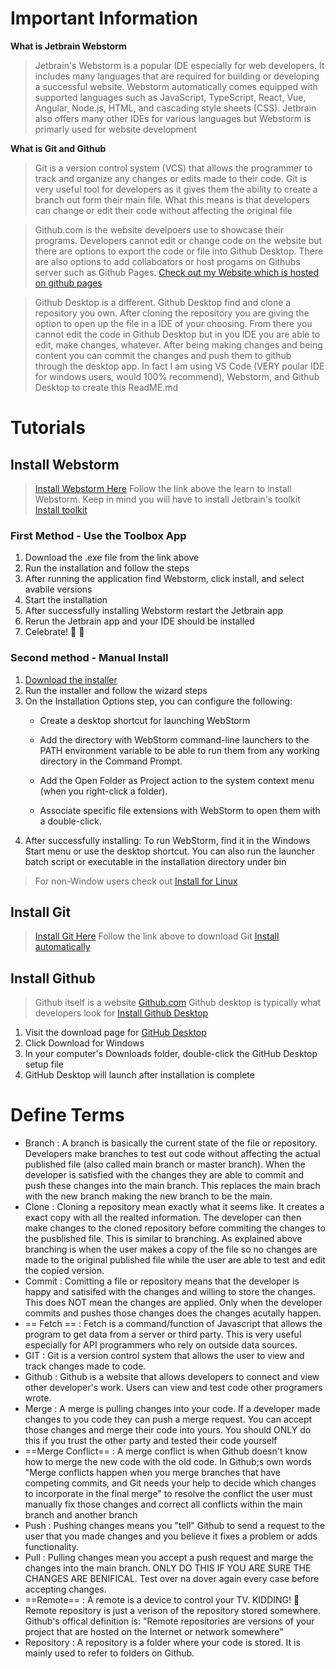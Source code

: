 # Important Information 

**What is Jetbrain Webstorm**
> Jetbrain's Webstorm is a popular IDE especially for web developers. It includes many languages that are required for building or developing a successful website. Webstorm automatically comes equipped with supported languages such as JavaScript, TypeScript, React, Vue, Angular, Node.js, HTML, and cascading style sheets (CSS). Jetbrain also offers many other IDEs for various languages but Webstorm is primarly used for website development

**What is Git and Github**
> Git is a version control system (VCS) that allows the programmer to track and organize any changes or edits made to their code. Git is very useful tool for developers as it gives them the ability to create a branch out form their main file. What this means is that developers can change or edit their code without affecting the original file  

> Github.com is the website develpoers use to showcase their programs. Developers cannot edit or change code on the website but there are options to export the code or file into Github Desktop. There are also options to add collaboators or host progams on Githubs server such as Github Pages. [Check out my Website which is hosted on github pages](https://ericzhang.us/)  

> Github Desktop is a different. Github Desktop find and clone a repository you own. After cloning the repository you are giving the option to open up the file in a IDE of your choosing. From there you cannot edit the code in Github Desktop but in you IDE you are able to edit, make changes, whatever. After being making changes and being content you can commit the changes and push them to github through the desktop app. In fact I am using VS Code (VERY poular IDE for windows users, would 100% recommend), Webstorm, and Github Desktop to create this ReadME.md

# Tutorials

## Install Webstorm 
> [Install Webstorm Here](https://www.jetbrains.com/help/webstorm/installation-guide.html#standalone)
> Follow the link above the learn to install Webstorm. Keep in mind you will have to install Jetbrain's toolkit [Install toolkit](https://www.jetbrains.com/toolbox/app/)

### First Method - Use the Toolbox App
1. Download the .exe file from the link above
2. Run the installation and follow the steps
3. After running the application find Webstorm, click install, and select avabile versions
4. Start the installation
5. After successfully installing Webstorm restart the Jetbrain app
6. Rerun the Jetbrain app and your IDE should be installed
7. Celebrate! :clap: :tada:

### Second method - Manual Install
1. [Download the installer](http://www.jetbrains.com/webstorm/download/)
2. Run the installer and follow the wizard steps
3. On the Installation Options step, you can configure the following:
    - Create a desktop shortcut for launching WebStorm

    - Add the directory with WebStorm command-line launchers to the PATH environment variable to be able to run them from any working directory in the Command Prompt.

    - Add the Open Folder as Project action to the system context menu (when you right-click a folder).

    - Associate specific file extensions with WebStorm to open them with a double-click.
4. After successfully installing: To run WebStorm, find it in the Windows Start menu or use the desktop shortcut. You can also run the launcher batch script or executable in the installation directory under bin

> For non-Window users check out [Install for Linux](https://www.jetbrains.com/help/webstorm/installation-guide.html#snap)

## Install Git
> [Install Git Here](https://git-scm.com/book/en/v2/Getting-Started-Installing-Git)
> Follow the link above to download Git [Install automatically](https://git-scm.com/download/win)

## Install Github
> Github itself is a website [Github.com](https://github.com/)
> Github desktop is typically what developers look for
> [Install Github Desktop](https://docs.github.com/en/desktop/installing-and-configuring-github-desktopinstalling-and-authenticating-to-github-desktop/installing-github-desktop)
1. Visit the download page for [GitHub Desktop](https://desktop.github.com/)
2. Click Download for Windows
3. In your computer's Downloads folder, double-click the GitHub Desktop setup file
4. GitHub Desktop will launch after installation is complete

# Define Terms
- Branch
: A branch is basically the current state of the file or repository. Developers make branches to test out code without affecting the actual published file (also called main branch or master branch). When the developer is satisfied with the changes they are able to commit and push these changes into the main branch. This replaces the main brach with the new branch making the new branch to be the main.
- Clone
: Cloning a repository mean exactly what it seems like. It creates a exact copy with all the realted information. The developer can then make changes to the cloned repository before commiting the changes to the pusblished file. This is similar to branching. As explained above branching is when the user makes a copy of the file so no changes are made to the original published file while the user are able to test and edit the copied version. 
- Commit
: Comitting a file or repository means that the developer is happy and satisifed with the changes and willing to store the changes. This does NOT mean the changes are applied. Only when the developer commits and pushes those changes does the changes acutally happen. 
- == Fetch ==
: Fetch is a command/function of Javascript that allows the program to get data from a server or third party. This is very useful especially for API programmers who rely on outside data sources. 
- GIT
: Git is a version control system that allows the user to view and track changes made to code. 
- Github
: Github is a website that allows developers to connect and view other developer's work. Users can view and test code other programers wrote.
- Merge
: A merge is pulling changes into your code. If a developer made changes to you code they can push a merge request. You can accept those changes and merge their code into yours. You should ONLY do this if you trust the other party and tested their code yourself
- ==Merge Conflict==
: A merge conflict is when Github doesn't know how to merge the new code with the old code. In Github;s own words "Merge conflicts happen when you merge branches that have competing commits, and Git needs your help to decide which changes to incorporate in the final merge" to resolve the conflict the user must manually fix those changes and correct all conflicts within the main branch and another branch
- Push
: Pushing changes means you "tell" Github to send a request to the user that you made changes and you believe it fixes a problem or adds functionality.
- Pull
: Pulling changes mean you accept a push request and marge the changes into the main branch. ONLY DO THIS IF YOU ARE SURE THE CHANGES ARE BENIFICAL. Test over na dover again every case before accepting changes.
- ==Remote==
: A remote is a device to control your TV. KIDDING! :rofl: Remote repository is just a verison of the repository stored somewhere. Github's offical definition is: "Remote repositories are versions of your project that are hosted on the Internet or network somewhere"
- Repository
: A repository is a folder where your code is stored. It is mainly used to refer to folders on Github.
